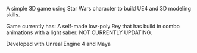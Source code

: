 A simple 3D game using Star Wars character to build UE4 and 3D modeling skills.

Game currently has: A self-made low-poly Rey that has build in combo animations with a light saber. 
NOT CURRENTLY UPDATING.

Developed with Unreal Engine 4 and Maya

